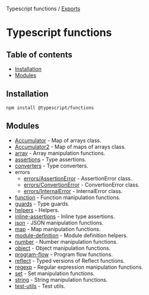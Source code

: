 Typescript functions / [Exports](modules.md)

# Typescript functions

## Table of contents

- [Installation](#installation)
- [Modules](#modules)

## <a name="installation"></a>Installation

    npm install @typescript/functions

## <a name="modules"></a>Modules

- [Accumulator](https://ilyub.github.io/typescript-functions/modules/Accumulator.html) - Map of arrays class.
- [Accumulator2](https://ilyub.github.io/typescript-functions/modules/Accumulator2.html) - Map of maps of arrays class.
- [array](https://ilyub.github.io/typescript-functions/modules/array.html) - Array manipulation functions.
- [assertions](https://ilyub.github.io/typescript-functions/modules/assertions.html) - Type assertions.
- [converters](https://ilyub.github.io/typescript-functions/modules/converters.html) - Type converters.
- errors
  - [errors/AssertionError](https://ilyub.github.io/typescript-functions/modules/errors_AssertionError.html) - AssertionError class.
  - [errors/ConvertionError](https://ilyub.github.io/typescript-functions/modules/errors_ConversionError.html) - ConvertionError class.
  - [errors/InternalError](https://ilyub.github.io/typescript-functions/modules/errors_InternalError.html) - InternalError class.
- [function](https://ilyub.github.io/typescript-functions/modules/function.html) - Function manipulation functions.
- [guards](https://ilyub.github.io/typescript-functions/modules/guards.html) - Type guards.
- [helpers](https://ilyub.github.io/typescript-functions/modules/helpers.html) - Helpers.
- [inline-assertions](https://ilyub.github.io/typescript-functions/modules/inline-assertions.html) - Inline type assertions.
- [json](https://ilyub.github.io/typescript-functions/modules/json.html) - JSON manipulation functions.
- [map](https://ilyub.github.io/typescript-functions/modules/map.html) - Map manipulation functions.
- [module-definition](https://ilyub.github.io/typescript-functions/modules/module-definition.html) - Module definition helpers.
- [number](https://ilyub.github.io/typescript-functions/modules/number.html) - Number manipulation functions.
- [object](https://ilyub.github.io/typescript-functions/modules/object.html) - Object manipulation functions.
- [program-flow](https://ilyub.github.io/typescript-functions/modules/program-flow.html) - Program flow functions.
- [reflect](https://ilyub.github.io/typescript-functions/modules/reflect.html) - Typed versions of Reflect functions.
- [regexp](https://ilyub.github.io/typescript-functions/modules/regexp.html) - Regular expression manipulation functions.
- [set](https://ilyub.github.io/typescript-functions/modules/set.html) - Set manipulation functions.
- [string](https://ilyub.github.io/typescript-functions/modules/string.html) - String manipulation functions.
- [test-utils](https://ilyub.github.io/typescript-functions/modules/test-utils.html) - Test utils.
